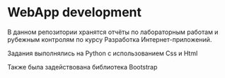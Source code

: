 # WebApp development

В данном репозитории хранятся отчёты по лабораторным работам и рубежным контролям по курсу Разработка Интернет-приложений.

Задания выполнялись на Python с использованием Css и Html

Также была задействована библиотека Bootstrap

